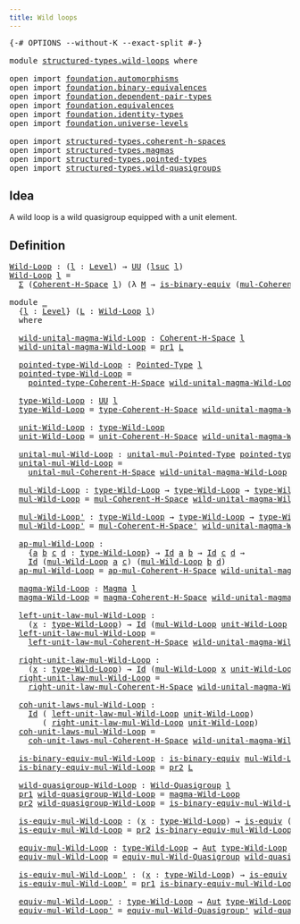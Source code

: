 ```yaml
---
title: Wild loops
---
```


<pre class="Agda"><a id="36" class="Symbol">{-#</a> <a id="40" class="Keyword">OPTIONS</a> <a id="48" class="Pragma">--without-K</a> <a id="60" class="Pragma">--exact-split</a> <a id="74" class="Symbol">#-}</a>

<a id="79" class="Keyword">module</a> <a id="86" href="structured-types.wild-loops.html" class="Module">structured-types.wild-loops</a> <a id="114" class="Keyword">where</a>

<a id="121" class="Keyword">open</a> <a id="126" class="Keyword">import</a> <a id="133" href="foundation.automorphisms.html" class="Module">foundation.automorphisms</a>
<a id="158" class="Keyword">open</a> <a id="163" class="Keyword">import</a> <a id="170" href="foundation.binary-equivalences.html" class="Module">foundation.binary-equivalences</a>
<a id="201" class="Keyword">open</a> <a id="206" class="Keyword">import</a> <a id="213" href="foundation.dependent-pair-types.html" class="Module">foundation.dependent-pair-types</a>
<a id="245" class="Keyword">open</a> <a id="250" class="Keyword">import</a> <a id="257" href="foundation.equivalences.html" class="Module">foundation.equivalences</a>
<a id="281" class="Keyword">open</a> <a id="286" class="Keyword">import</a> <a id="293" href="foundation.identity-types.html" class="Module">foundation.identity-types</a>
<a id="319" class="Keyword">open</a> <a id="324" class="Keyword">import</a> <a id="331" href="foundation.universe-levels.html" class="Module">foundation.universe-levels</a>

<a id="359" class="Keyword">open</a> <a id="364" class="Keyword">import</a> <a id="371" href="structured-types.coherent-h-spaces.html" class="Module">structured-types.coherent-h-spaces</a>
<a id="406" class="Keyword">open</a> <a id="411" class="Keyword">import</a> <a id="418" href="structured-types.magmas.html" class="Module">structured-types.magmas</a>
<a id="442" class="Keyword">open</a> <a id="447" class="Keyword">import</a> <a id="454" href="structured-types.pointed-types.html" class="Module">structured-types.pointed-types</a>
<a id="485" class="Keyword">open</a> <a id="490" class="Keyword">import</a> <a id="497" href="structured-types.wild-quasigroups.html" class="Module">structured-types.wild-quasigroups</a>
</pre>
## Idea

A wild loop is a wild quasigroup equipped with a unit element.

## Definition

<pre class="Agda"><a id="Wild-Loop"></a><a id="632" href="structured-types.wild-loops.html#632" class="Function">Wild-Loop</a> <a id="642" class="Symbol">:</a> <a id="644" class="Symbol">(</a><a id="645" href="structured-types.wild-loops.html#645" class="Bound">l</a> <a id="647" class="Symbol">:</a> <a id="649" href="Agda.Primitive.html#597" class="Postulate">Level</a><a id="654" class="Symbol">)</a> <a id="656" class="Symbol">→</a> <a id="658" href="foundation-core.universe-levels.html#222" class="Primitive">UU</a> <a id="661" class="Symbol">(</a><a id="662" href="Agda.Primitive.html#780" class="Primitive">lsuc</a> <a id="667" href="structured-types.wild-loops.html#645" class="Bound">l</a><a id="668" class="Symbol">)</a>
<a id="670" href="structured-types.wild-loops.html#632" class="Function">Wild-Loop</a> <a id="680" href="structured-types.wild-loops.html#680" class="Bound">l</a> <a id="682" class="Symbol">=</a>
  <a id="686" href="foundation-core.dependent-pair-types.html#502" class="Record">Σ</a> <a id="688" class="Symbol">(</a><a id="689" href="structured-types.coherent-h-spaces.html#1878" class="Function">Coherent-H-Space</a> <a id="706" href="structured-types.wild-loops.html#680" class="Bound">l</a><a id="707" class="Symbol">)</a> <a id="709" class="Symbol">(λ</a> <a id="712" href="structured-types.wild-loops.html#712" class="Bound">M</a> <a id="714" class="Symbol">→</a> <a id="716" href="foundation.binary-equivalences.html#948" class="Function">is-binary-equiv</a> <a id="732" class="Symbol">(</a><a id="733" href="structured-types.coherent-h-spaces.html#2498" class="Function">mul-Coherent-H-Space</a> <a id="754" href="structured-types.wild-loops.html#712" class="Bound">M</a><a id="755" class="Symbol">))</a>

<a id="759" class="Keyword">module</a> <a id="766" href="structured-types.wild-loops.html#766" class="Module">_</a>
  <a id="770" class="Symbol">{</a><a id="771" href="structured-types.wild-loops.html#771" class="Bound">l</a> <a id="773" class="Symbol">:</a> <a id="775" href="Agda.Primitive.html#597" class="Postulate">Level</a><a id="780" class="Symbol">}</a> <a id="782" class="Symbol">(</a><a id="783" href="structured-types.wild-loops.html#783" class="Bound">L</a> <a id="785" class="Symbol">:</a> <a id="787" href="structured-types.wild-loops.html#632" class="Function">Wild-Loop</a> <a id="797" href="structured-types.wild-loops.html#771" class="Bound">l</a><a id="798" class="Symbol">)</a>
  <a id="802" class="Keyword">where</a>

  <a id="811" href="structured-types.wild-loops.html#811" class="Function">wild-unital-magma-Wild-Loop</a> <a id="839" class="Symbol">:</a> <a id="841" href="structured-types.coherent-h-spaces.html#1878" class="Function">Coherent-H-Space</a> <a id="858" href="structured-types.wild-loops.html#771" class="Bound">l</a>
  <a id="862" href="structured-types.wild-loops.html#811" class="Function">wild-unital-magma-Wild-Loop</a> <a id="890" class="Symbol">=</a> <a id="892" href="foundation-core.dependent-pair-types.html#592" class="Field">pr1</a> <a id="896" href="structured-types.wild-loops.html#783" class="Bound">L</a>

  <a id="901" href="structured-types.wild-loops.html#901" class="Function">pointed-type-Wild-Loop</a> <a id="924" class="Symbol">:</a> <a id="926" href="structured-types.pointed-types.html#383" class="Function">Pointed-Type</a> <a id="939" href="structured-types.wild-loops.html#771" class="Bound">l</a>
  <a id="943" href="structured-types.wild-loops.html#901" class="Function">pointed-type-Wild-Loop</a> <a id="966" class="Symbol">=</a>
    <a id="972" href="structured-types.coherent-h-spaces.html#2050" class="Function">pointed-type-Coherent-H-Space</a> <a id="1002" href="structured-types.wild-loops.html#811" class="Function">wild-unital-magma-Wild-Loop</a>

  <a id="1033" href="structured-types.wild-loops.html#1033" class="Function">type-Wild-Loop</a> <a id="1048" class="Symbol">:</a> <a id="1050" href="foundation-core.universe-levels.html#222" class="Primitive">UU</a> <a id="1053" href="structured-types.wild-loops.html#771" class="Bound">l</a>
  <a id="1057" href="structured-types.wild-loops.html#1033" class="Function">type-Wild-Loop</a> <a id="1072" class="Symbol">=</a> <a id="1074" href="structured-types.coherent-h-spaces.html#2142" class="Function">type-Coherent-H-Space</a> <a id="1096" href="structured-types.wild-loops.html#811" class="Function">wild-unital-magma-Wild-Loop</a>

  <a id="1127" href="structured-types.wild-loops.html#1127" class="Function">unit-Wild-Loop</a> <a id="1142" class="Symbol">:</a> <a id="1144" href="structured-types.wild-loops.html#1033" class="Function">type-Wild-Loop</a>
  <a id="1161" href="structured-types.wild-loops.html#1127" class="Function">unit-Wild-Loop</a> <a id="1176" class="Symbol">=</a> <a id="1178" href="structured-types.coherent-h-spaces.html#2248" class="Function">unit-Coherent-H-Space</a> <a id="1200" href="structured-types.wild-loops.html#811" class="Function">wild-unital-magma-Wild-Loop</a>

  <a id="1231" href="structured-types.wild-loops.html#1231" class="Function">unital-mul-Wild-Loop</a> <a id="1252" class="Symbol">:</a> <a id="1254" href="structured-types.coherent-h-spaces.html#1643" class="Function">unital-mul-Pointed-Type</a> <a id="1278" href="structured-types.wild-loops.html#901" class="Function">pointed-type-Wild-Loop</a>
  <a id="1303" href="structured-types.wild-loops.html#1231" class="Function">unital-mul-Wild-Loop</a> <a id="1324" class="Symbol">=</a>
    <a id="1330" href="structured-types.coherent-h-spaces.html#2369" class="Function">unital-mul-Coherent-H-Space</a> <a id="1358" href="structured-types.wild-loops.html#811" class="Function">wild-unital-magma-Wild-Loop</a>

  <a id="1389" href="structured-types.wild-loops.html#1389" class="Function">mul-Wild-Loop</a> <a id="1403" class="Symbol">:</a> <a id="1405" href="structured-types.wild-loops.html#1033" class="Function">type-Wild-Loop</a> <a id="1420" class="Symbol">→</a> <a id="1422" href="structured-types.wild-loops.html#1033" class="Function">type-Wild-Loop</a> <a id="1437" class="Symbol">→</a> <a id="1439" href="structured-types.wild-loops.html#1033" class="Function">type-Wild-Loop</a>
  <a id="1456" href="structured-types.wild-loops.html#1389" class="Function">mul-Wild-Loop</a> <a id="1470" class="Symbol">=</a> <a id="1472" href="structured-types.coherent-h-spaces.html#2498" class="Function">mul-Coherent-H-Space</a> <a id="1493" href="structured-types.wild-loops.html#811" class="Function">wild-unital-magma-Wild-Loop</a>

  <a id="1524" href="structured-types.wild-loops.html#1524" class="Function">mul-Wild-Loop&#39;</a> <a id="1539" class="Symbol">:</a> <a id="1541" href="structured-types.wild-loops.html#1033" class="Function">type-Wild-Loop</a> <a id="1556" class="Symbol">→</a> <a id="1558" href="structured-types.wild-loops.html#1033" class="Function">type-Wild-Loop</a> <a id="1573" class="Symbol">→</a> <a id="1575" href="structured-types.wild-loops.html#1033" class="Function">type-Wild-Loop</a>
  <a id="1592" href="structured-types.wild-loops.html#1524" class="Function">mul-Wild-Loop&#39;</a> <a id="1607" class="Symbol">=</a> <a id="1609" href="structured-types.coherent-h-spaces.html#2655" class="Function">mul-Coherent-H-Space&#39;</a> <a id="1631" href="structured-types.wild-loops.html#811" class="Function">wild-unital-magma-Wild-Loop</a>

  <a id="1662" href="structured-types.wild-loops.html#1662" class="Function">ap-mul-Wild-Loop</a> <a id="1679" class="Symbol">:</a>
    <a id="1685" class="Symbol">{</a><a id="1686" href="structured-types.wild-loops.html#1686" class="Bound">a</a> <a id="1688" href="structured-types.wild-loops.html#1688" class="Bound">b</a> <a id="1690" href="structured-types.wild-loops.html#1690" class="Bound">c</a> <a id="1692" href="structured-types.wild-loops.html#1692" class="Bound">d</a> <a id="1694" class="Symbol">:</a> <a id="1696" href="structured-types.wild-loops.html#1033" class="Function">type-Wild-Loop</a><a id="1710" class="Symbol">}</a> <a id="1712" class="Symbol">→</a> <a id="1714" href="foundation-core.identity-types.html#641" class="Datatype">Id</a> <a id="1717" href="structured-types.wild-loops.html#1686" class="Bound">a</a> <a id="1719" href="structured-types.wild-loops.html#1688" class="Bound">b</a> <a id="1721" class="Symbol">→</a> <a id="1723" href="foundation-core.identity-types.html#641" class="Datatype">Id</a> <a id="1726" href="structured-types.wild-loops.html#1690" class="Bound">c</a> <a id="1728" href="structured-types.wild-loops.html#1692" class="Bound">d</a> <a id="1730" class="Symbol">→</a>
    <a id="1736" href="foundation-core.identity-types.html#641" class="Datatype">Id</a> <a id="1739" class="Symbol">(</a><a id="1740" href="structured-types.wild-loops.html#1389" class="Function">mul-Wild-Loop</a> <a id="1754" href="structured-types.wild-loops.html#1686" class="Bound">a</a> <a id="1756" href="structured-types.wild-loops.html#1690" class="Bound">c</a><a id="1757" class="Symbol">)</a> <a id="1759" class="Symbol">(</a><a id="1760" href="structured-types.wild-loops.html#1389" class="Function">mul-Wild-Loop</a> <a id="1774" href="structured-types.wild-loops.html#1688" class="Bound">b</a> <a id="1776" href="structured-types.wild-loops.html#1692" class="Bound">d</a><a id="1777" class="Symbol">)</a>
  <a id="1781" href="structured-types.wild-loops.html#1662" class="Function">ap-mul-Wild-Loop</a> <a id="1798" class="Symbol">=</a> <a id="1800" href="structured-types.coherent-h-spaces.html#2811" class="Function">ap-mul-Coherent-H-Space</a> <a id="1824" href="structured-types.wild-loops.html#811" class="Function">wild-unital-magma-Wild-Loop</a>

  <a id="1855" href="structured-types.wild-loops.html#1855" class="Function">magma-Wild-Loop</a> <a id="1871" class="Symbol">:</a> <a id="1873" href="structured-types.magmas.html#810" class="Function">Magma</a> <a id="1879" href="structured-types.wild-loops.html#771" class="Bound">l</a>
  <a id="1883" href="structured-types.wild-loops.html#1855" class="Function">magma-Wild-Loop</a> <a id="1899" class="Symbol">=</a> <a id="1901" href="structured-types.coherent-h-spaces.html#3026" class="Function">magma-Coherent-H-Space</a> <a id="1924" href="structured-types.wild-loops.html#811" class="Function">wild-unital-magma-Wild-Loop</a>

  <a id="1955" href="structured-types.wild-loops.html#1955" class="Function">left-unit-law-mul-Wild-Loop</a> <a id="1983" class="Symbol">:</a>
    <a id="1989" class="Symbol">(</a><a id="1990" href="structured-types.wild-loops.html#1990" class="Bound">x</a> <a id="1992" class="Symbol">:</a> <a id="1994" href="structured-types.wild-loops.html#1033" class="Function">type-Wild-Loop</a><a id="2008" class="Symbol">)</a> <a id="2010" class="Symbol">→</a> <a id="2012" href="foundation-core.identity-types.html#641" class="Datatype">Id</a> <a id="2015" class="Symbol">(</a><a id="2016" href="structured-types.wild-loops.html#1389" class="Function">mul-Wild-Loop</a> <a id="2030" href="structured-types.wild-loops.html#1127" class="Function">unit-Wild-Loop</a> <a id="2045" href="structured-types.wild-loops.html#1990" class="Bound">x</a><a id="2046" class="Symbol">)</a> <a id="2048" href="structured-types.wild-loops.html#1990" class="Bound">x</a>
  <a id="2052" href="structured-types.wild-loops.html#1955" class="Function">left-unit-law-mul-Wild-Loop</a> <a id="2080" class="Symbol">=</a>
    <a id="2086" href="structured-types.coherent-h-spaces.html#3167" class="Function">left-unit-law-mul-Coherent-H-Space</a> <a id="2121" href="structured-types.wild-loops.html#811" class="Function">wild-unital-magma-Wild-Loop</a>

  <a id="2152" href="structured-types.wild-loops.html#2152" class="Function">right-unit-law-mul-Wild-Loop</a> <a id="2181" class="Symbol">:</a>
    <a id="2187" class="Symbol">(</a><a id="2188" href="structured-types.wild-loops.html#2188" class="Bound">x</a> <a id="2190" class="Symbol">:</a> <a id="2192" href="structured-types.wild-loops.html#1033" class="Function">type-Wild-Loop</a><a id="2206" class="Symbol">)</a> <a id="2208" class="Symbol">→</a> <a id="2210" href="foundation-core.identity-types.html#641" class="Datatype">Id</a> <a id="2213" class="Symbol">(</a><a id="2214" href="structured-types.wild-loops.html#1389" class="Function">mul-Wild-Loop</a> <a id="2228" href="structured-types.wild-loops.html#2188" class="Bound">x</a> <a id="2230" href="structured-types.wild-loops.html#1127" class="Function">unit-Wild-Loop</a><a id="2244" class="Symbol">)</a> <a id="2246" href="structured-types.wild-loops.html#2188" class="Bound">x</a>
  <a id="2250" href="structured-types.wild-loops.html#2152" class="Function">right-unit-law-mul-Wild-Loop</a> <a id="2279" class="Symbol">=</a>
    <a id="2285" href="structured-types.coherent-h-spaces.html#3378" class="Function">right-unit-law-mul-Coherent-H-Space</a> <a id="2321" href="structured-types.wild-loops.html#811" class="Function">wild-unital-magma-Wild-Loop</a>

  <a id="2352" href="structured-types.wild-loops.html#2352" class="Function">coh-unit-laws-mul-Wild-Loop</a> <a id="2380" class="Symbol">:</a>
    <a id="2386" href="foundation-core.identity-types.html#641" class="Datatype">Id</a> <a id="2389" class="Symbol">(</a> <a id="2391" href="structured-types.wild-loops.html#1955" class="Function">left-unit-law-mul-Wild-Loop</a> <a id="2419" href="structured-types.wild-loops.html#1127" class="Function">unit-Wild-Loop</a><a id="2433" class="Symbol">)</a>
       <a id="2442" class="Symbol">(</a> <a id="2444" href="structured-types.wild-loops.html#2152" class="Function">right-unit-law-mul-Wild-Loop</a> <a id="2473" href="structured-types.wild-loops.html#1127" class="Function">unit-Wild-Loop</a><a id="2487" class="Symbol">)</a>
  <a id="2491" href="structured-types.wild-loops.html#2352" class="Function">coh-unit-laws-mul-Wild-Loop</a> <a id="2519" class="Symbol">=</a>
    <a id="2525" href="structured-types.coherent-h-spaces.html#3597" class="Function">coh-unit-laws-mul-Coherent-H-Space</a> <a id="2560" href="structured-types.wild-loops.html#811" class="Function">wild-unital-magma-Wild-Loop</a>

  <a id="2591" href="structured-types.wild-loops.html#2591" class="Function">is-binary-equiv-mul-Wild-Loop</a> <a id="2621" class="Symbol">:</a> <a id="2623" href="foundation.binary-equivalences.html#948" class="Function">is-binary-equiv</a> <a id="2639" href="structured-types.wild-loops.html#1389" class="Function">mul-Wild-Loop</a>
  <a id="2655" href="structured-types.wild-loops.html#2591" class="Function">is-binary-equiv-mul-Wild-Loop</a> <a id="2685" class="Symbol">=</a> <a id="2687" href="foundation-core.dependent-pair-types.html#604" class="Field">pr2</a> <a id="2691" href="structured-types.wild-loops.html#783" class="Bound">L</a>

  <a id="2696" href="structured-types.wild-loops.html#2696" class="Function">wild-quasigroup-Wild-Loop</a> <a id="2722" class="Symbol">:</a> <a id="2724" href="structured-types.wild-quasigroups.html#491" class="Function">Wild-Quasigroup</a> <a id="2740" href="structured-types.wild-loops.html#771" class="Bound">l</a>
  <a id="2744" href="foundation-core.dependent-pair-types.html#592" class="Field">pr1</a> <a id="2748" href="structured-types.wild-loops.html#2696" class="Function">wild-quasigroup-Wild-Loop</a> <a id="2774" class="Symbol">=</a> <a id="2776" href="structured-types.wild-loops.html#1855" class="Function">magma-Wild-Loop</a>
  <a id="2794" href="foundation-core.dependent-pair-types.html#604" class="Field">pr2</a> <a id="2798" href="structured-types.wild-loops.html#2696" class="Function">wild-quasigroup-Wild-Loop</a> <a id="2824" class="Symbol">=</a> <a id="2826" href="structured-types.wild-loops.html#2591" class="Function">is-binary-equiv-mul-Wild-Loop</a>

  <a id="2859" href="structured-types.wild-loops.html#2859" class="Function">is-equiv-mul-Wild-Loop</a> <a id="2882" class="Symbol">:</a> <a id="2884" class="Symbol">(</a><a id="2885" href="structured-types.wild-loops.html#2885" class="Bound">x</a> <a id="2887" class="Symbol">:</a> <a id="2889" href="structured-types.wild-loops.html#1033" class="Function">type-Wild-Loop</a><a id="2903" class="Symbol">)</a> <a id="2905" class="Symbol">→</a> <a id="2907" href="foundation-core.equivalences.html#1542" class="Function">is-equiv</a> <a id="2916" class="Symbol">(</a><a id="2917" href="structured-types.wild-loops.html#1389" class="Function">mul-Wild-Loop</a> <a id="2931" href="structured-types.wild-loops.html#2885" class="Bound">x</a><a id="2932" class="Symbol">)</a>
  <a id="2936" href="structured-types.wild-loops.html#2859" class="Function">is-equiv-mul-Wild-Loop</a> <a id="2959" class="Symbol">=</a> <a id="2961" href="foundation-core.dependent-pair-types.html#604" class="Field">pr2</a> <a id="2965" href="structured-types.wild-loops.html#2591" class="Function">is-binary-equiv-mul-Wild-Loop</a>

  <a id="2998" href="structured-types.wild-loops.html#2998" class="Function">equiv-mul-Wild-Loop</a> <a id="3018" class="Symbol">:</a> <a id="3020" href="structured-types.wild-loops.html#1033" class="Function">type-Wild-Loop</a> <a id="3035" class="Symbol">→</a> <a id="3037" href="foundation.automorphisms.html#1210" class="Function">Aut</a> <a id="3041" href="structured-types.wild-loops.html#1033" class="Function">type-Wild-Loop</a>
  <a id="3058" href="structured-types.wild-loops.html#2998" class="Function">equiv-mul-Wild-Loop</a> <a id="3078" class="Symbol">=</a> <a id="3080" href="structured-types.wild-quasigroups.html#1384" class="Function">equiv-mul-Wild-Quasigroup</a> <a id="3106" href="structured-types.wild-loops.html#2696" class="Function">wild-quasigroup-Wild-Loop</a>

  <a id="3135" href="structured-types.wild-loops.html#3135" class="Function">is-equiv-mul-Wild-Loop&#39;</a> <a id="3159" class="Symbol">:</a> <a id="3161" class="Symbol">(</a><a id="3162" href="structured-types.wild-loops.html#3162" class="Bound">x</a> <a id="3164" class="Symbol">:</a> <a id="3166" href="structured-types.wild-loops.html#1033" class="Function">type-Wild-Loop</a><a id="3180" class="Symbol">)</a> <a id="3182" class="Symbol">→</a> <a id="3184" href="foundation-core.equivalences.html#1542" class="Function">is-equiv</a> <a id="3193" class="Symbol">(</a><a id="3194" href="structured-types.wild-loops.html#1524" class="Function">mul-Wild-Loop&#39;</a> <a id="3209" href="structured-types.wild-loops.html#3162" class="Bound">x</a><a id="3210" class="Symbol">)</a>
  <a id="3214" href="structured-types.wild-loops.html#3135" class="Function">is-equiv-mul-Wild-Loop&#39;</a> <a id="3238" class="Symbol">=</a> <a id="3240" href="foundation-core.dependent-pair-types.html#592" class="Field">pr1</a> <a id="3244" href="structured-types.wild-loops.html#2591" class="Function">is-binary-equiv-mul-Wild-Loop</a>

  <a id="3277" href="structured-types.wild-loops.html#3277" class="Function">equiv-mul-Wild-Loop&#39;</a> <a id="3298" class="Symbol">:</a> <a id="3300" href="structured-types.wild-loops.html#1033" class="Function">type-Wild-Loop</a> <a id="3315" class="Symbol">→</a> <a id="3317" href="foundation.automorphisms.html#1210" class="Function">Aut</a> <a id="3321" href="structured-types.wild-loops.html#1033" class="Function">type-Wild-Loop</a>
  <a id="3338" href="structured-types.wild-loops.html#3277" class="Function">equiv-mul-Wild-Loop&#39;</a> <a id="3359" class="Symbol">=</a> <a id="3361" href="structured-types.wild-quasigroups.html#1768" class="Function">equiv-mul-Wild-Quasigroup&#39;</a> <a id="3388" href="structured-types.wild-loops.html#2696" class="Function">wild-quasigroup-Wild-Loop</a>
</pre>